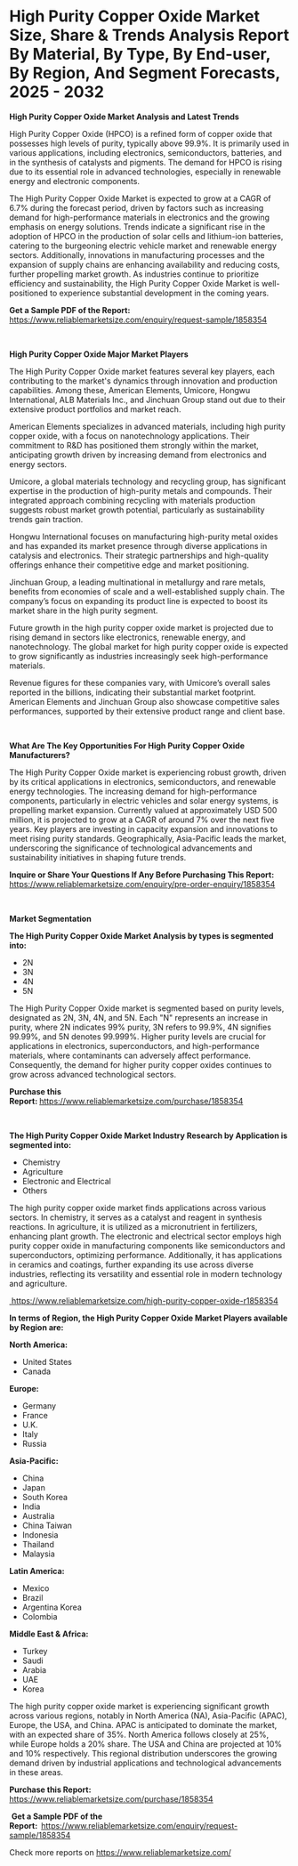 <p><h1>High Purity Copper Oxide Market Size, Share & Trends Analysis Report By Material, By Type, By End-user, By Region, And Segment Forecasts, 2025 - 2032</h1></p><p><strong>High Purity Copper Oxide Market Analysis and Latest Trends</strong></p>
<p><p>High Purity Copper Oxide (HPCO) is a refined form of copper oxide that possesses high levels of purity, typically above 99.9%. It is primarily used in various applications, including electronics, semiconductors, batteries, and in the synthesis of catalysts and pigments. The demand for HPCO is rising due to its essential role in advanced technologies, especially in renewable energy and electronic components.</p><p>The High Purity Copper Oxide Market is expected to grow at a CAGR of 6.7% during the forecast period, driven by factors such as increasing demand for high-performance materials in electronics and the growing emphasis on energy solutions. Trends indicate a significant rise in the adoption of HPCO in the production of solar cells and lithium-ion batteries, catering to the burgeoning electric vehicle market and renewable energy sectors. Additionally, innovations in manufacturing processes and the expansion of supply chains are enhancing availability and reducing costs, further propelling market growth. As industries continue to prioritize efficiency and sustainability, the High Purity Copper Oxide Market is well-positioned to experience substantial development in the coming years.</p></p>
<p><strong>Get a Sample PDF of the Report:&nbsp;</strong> <a href="https://www.reliablemarketsize.com/enquiry/request-sample/1858354?utm_campaign=2773&utm_medium=2&utm_source=Github&utm_content=ia&utm_term=03042025&utm_id=high-purity-copper-oxide">https://www.reliablemarketsize.com/enquiry/request-sample/1858354</a></p>
<p>&nbsp;</p>
<p><strong>High Purity Copper Oxide Major Market Players</strong></p>
<p><p>The High Purity Copper Oxide market features several key players, each contributing to the market's dynamics through innovation and production capabilities. Among these, American Elements, Umicore, Hongwu International, ALB Materials Inc., and Jinchuan Group stand out due to their extensive product portfolios and market reach.</p><p>American Elements specializes in advanced materials, including high purity copper oxide, with a focus on nanotechnology applications. Their commitment to R&D has positioned them strongly within the market, anticipating growth driven by increasing demand from electronics and energy sectors.</p><p>Umicore, a global materials technology and recycling group, has significant expertise in the production of high-purity metals and compounds. Their integrated approach combining recycling with materials production suggests robust market growth potential, particularly as sustainability trends gain traction.</p><p>Hongwu International focuses on manufacturing high-purity metal oxides and has expanded its market presence through diverse applications in catalysis and electronics. Their strategic partnerships and high-quality offerings enhance their competitive edge and market positioning.</p><p>Jinchuan Group, a leading multinational in metallurgy and rare metals, benefits from economies of scale and a well-established supply chain. The company’s focus on expanding its product line is expected to boost its market share in the high purity segment.</p><p>Future growth in the high purity copper oxide market is projected due to rising demand in sectors like electronics, renewable energy, and nanotechnology. The global market for high purity copper oxide is expected to grow significantly as industries increasingly seek high-performance materials.</p><p>Revenue figures for these companies vary, with Umicore’s overall sales reported in the billions, indicating their substantial market footprint. American Elements and Jinchuan Group also showcase competitive sales performances, supported by their extensive product range and client base.</p></p>
<p>&nbsp;</p>
<p><strong>What Are The Key Opportunities For High Purity Copper Oxide Manufacturers?</strong></p>
<p><p>The High Purity Copper Oxide market is experiencing robust growth, driven by its critical applications in electronics, semiconductors, and renewable energy technologies. The increasing demand for high-performance components, particularly in electric vehicles and solar energy systems, is propelling market expansion. Currently valued at approximately USD 500 million, it is projected to grow at a CAGR of around 7% over the next five years. Key players are investing in capacity expansion and innovations to meet rising purity standards. Geographically, Asia-Pacific leads the market, underscoring the significance of technological advancements and sustainability initiatives in shaping future trends.</p></p>
<p><strong>Inquire or Share Your Questions If Any Before Purchasing This Report:</strong> <a href="https://www.reliablemarketsize.com/enquiry/pre-order-enquiry/1858354?utm_campaign=2773&utm_medium=2&utm_source=Github&utm_content=ia&utm_term=03042025&utm_id=high-purity-copper-oxide">https://www.reliablemarketsize.com/enquiry/pre-order-enquiry/1858354</a></p>
<p>&nbsp;</p>
<p><strong>Market Segmentation</strong></p>
<p><strong>The High Purity Copper Oxide Market Analysis by types is segmented into:</strong></p>
<p><ul><li>2N</li><li>3N</li><li>4N</li><li>5N</li></ul></p>
<p><p>The High Purity Copper Oxide market is segmented based on purity levels, designated as 2N, 3N, 4N, and 5N. Each "N" represents an increase in purity, where 2N indicates 99% purity, 3N refers to 99.9%, 4N signifies 99.99%, and 5N denotes 99.999%. Higher purity levels are crucial for applications in electronics, superconductors, and high-performance materials, where contaminants can adversely affect performance. Consequently, the demand for higher purity copper oxides continues to grow across advanced technological sectors.</p></p>
<p><strong>Purchase this Report:&nbsp;</strong><a href="https://www.reliablemarketsize.com/purchase/1858354?utm_campaign=2773&utm_medium=2&utm_source=Github&utm_content=ia&utm_term=03042025&utm_id=high-purity-copper-oxide">https://www.reliablemarketsize.com/purchase/1858354</a></p>
<p>&nbsp;</p>
<p><strong>The High Purity Copper Oxide Market Industry Research by Application is segmented into:</strong></p>
<p><ul><li>Chemistry</li><li>Agriculture</li><li>Electronic and Electrical</li><li>Others</li></ul></p>
<p><p>The high purity copper oxide market finds applications across various sectors. In chemistry, it serves as a catalyst and reagent in synthesis reactions. In agriculture, it is utilized as a micronutrient in fertilizers, enhancing plant growth. The electronic and electrical sector employs high purity copper oxide in manufacturing components like semiconductors and superconductors, optimizing performance. Additionally, it has applications in ceramics and coatings, further expanding its use across diverse industries, reflecting its versatility and essential role in modern technology and agriculture.</p></p>
<p><a href="https://www.reliablemarketsize.com/high-purity-copper-oxide-r1858354?utm_campaign=2773&utm_medium=2&utm_source=Github&utm_content=ia&utm_term=03042025&utm_id=high-purity-copper-oxide">&nbsp;https://www.reliablemarketsize.com/high-purity-copper-oxide-r1858354</a></p>
<p><strong>In terms of Region, the High Purity Copper Oxide Market Players available by Region are:</strong></p>
<p>
    <p> <strong> North America: </strong>
        <ul>
            <li>United States</li>
            <li>Canada</li>
        </ul>
        </p> 
    <p> <strong> Europe: </strong>
        <ul>
            <li>Germany</li>
            <li>France</li>
            <li>U.K.</li>
            <li>Italy</li>
            <li>Russia</li>
        </ul>
        </p> 
    <p> <strong> Asia-Pacific: </strong>
        <ul>
            <li>China</li>
            <li>Japan</li>
            <li>South Korea</li>
            <li>India</li>
            <li>Australia</li>
            <li>China Taiwan</li>
            <li>Indonesia</li>
            <li>Thailand</li>
            <li>Malaysia</li>
        </ul>
        </p> 
    <p> <strong> Latin America: </strong>
        <ul>
            <li>Mexico</li>
            <li>Brazil</li>
            <li>Argentina Korea</li>
            <li>Colombia</li>
        </ul>
        </p> 
    <p> <strong> Middle East & Africa: </strong>
        <ul>
            <li>Turkey</li>
            <li>Saudi</li>
            <li>Arabia</li>
            <li>UAE</li>
            <li>Korea</li>
        </ul>
    </p>
    </p>
<p><p>The high purity copper oxide market is experiencing significant growth across various regions, notably in North America (NA), Asia-Pacific (APAC), Europe, the USA, and China. APAC is anticipated to dominate the market, with an expected share of 35%. North America follows closely at 25%, while Europe holds a 20% share. The USA and China are projected at 10% and 10% respectively. This regional distribution underscores the growing demand driven by industrial applications and technological advancements in these areas.</p></p>
<p><strong>Purchase this Report: </strong><a href="https://www.reliablemarketsize.com/purchase/1858354?utm_campaign=2773&utm_medium=2&utm_source=Github&utm_content=ia&utm_term=03042025&utm_id=high-purity-copper-oxide">https://www.reliablemarketsize.com/purchase/1858354</a></p>
<p>&nbsp;<strong>Get a Sample PDF of the Report:&nbsp;&nbsp;</strong><a href="https://www.reliablemarketsize.com/enquiry/request-sample/1858354?utm_campaign=2773&utm_medium=2&utm_source=Github&utm_content=ia&utm_term=03042025&utm_id=high-purity-copper-oxide">https://www.reliablemarketsize.com/enquiry/request-sample/1858354</a></p>
<p><strong></strong></p>
<p>Check more reports on <a href="https://www.reliablemarketsize.com/?utm_campaign=2773&utm_medium=2&utm_source=Github&utm_content=ia&utm_term=03042025&utm_id=high-purity-copper-oxide">https://www.reliablemarketsize.com/</a></p>